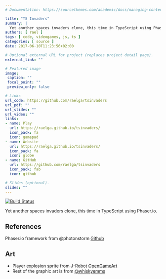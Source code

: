 ```yaml
---
# Documentation: https://sourcethemes.com/academic/docs/managing-content/

title: "TS Invaders"
summary: |
  Yet another spaces invaders clone, this time in TypeScript using Phaser.io.
authors: [ rael ]
tags: [ code, videogames, js, ts ]
categories: [ source ]
date: 2017-06-10T11:23:56+02:00

# Optional external URL for project (replaces project detail page).
external_link: ""

# Featured image
image:
 caption: ""
 focal_point: ""
 preview_only: false

# Links
url_code: https://github.com/raelga/tsinvaders
url_pdf: ""
url_slides: ""
url_video: ""
links:
- name: Play
  url: https://raelga.github.io/tsinvaders/
  icon_pack: fa
  icon: gamepad
- name: Website
  url: https://raelga.github.io/tsinvaders/
  icon_pack: fa
  icon: globe
- name: GitHub
  url: https://github.com/raelga/tsinvaders
  icon_pack: fab
  icon: github

# Slides (optional).
slides: ""
---
```


[![Build Status](https://travis-ci.org/raelga/tsinvaders.svg?branch=master)](https://travis-ci.org/raelga/tsinvaders)

Yet another spaces invaders clone, this time in TypeScript using Phaser.io.

## References

Phaser.io framework from @photonstorm [Github](https://github.com/photonstorm/phaser)

## Art

 - Player explosion sprite from J-Robot [OpenGameArt](https://opengameart.org/users/j-robot)
 - Rest of the graphic art is from [@whiskyemms](https://twitter.com/whiskyemms)
